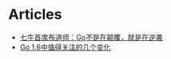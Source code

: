 # Articles

* [七牛首席布道师：Go不是在颠覆，就是在逆袭](http://www.csdn.net/article/2014-07-21/2820743)
* [Go 1.6中值得关注的几个变化](http://tonybai.com/2016/02/21/some-changes-in-go-1-6/)